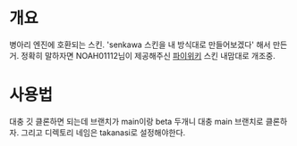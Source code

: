 # 개요
병아리 엔진에 호환되는 스킨. 'senkawa 스킨을 내 방식대로 만들어보겠다' 해서 만든거. 정확히 말하자면 NOAH01112님이 제공해주신 [파이위키](https://plground.xyz) 스킨 내맘대로 개조중.
# 사용법
대충 깃 클론하면 되는데 브랜치가 main이랑 beta 두개니 대충 main 브랜치로 클론하자. 그리고 디렉토리 네임은 takanasi로 설정해야한다.

